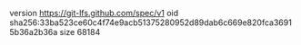 version https://git-lfs.github.com/spec/v1
oid sha256:33ba523ce60c4f74e9acb51375280952d89dab6c669e820fca36915b36a2b36a
size 68184
